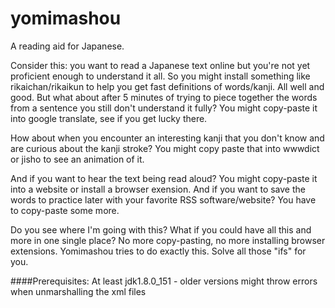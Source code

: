 # yomimashou
A reading aid for Japanese.

Consider this: you want to read a Japanese text online but you're not yet proficient enough to understand it all. So you might install something like rikaichan/rikaikun to help you get fast definitions of words/kanji. All well and good. But what about after 5 minutes of trying to piece together the words from a sentence you still don't understand it fully? You might copy-paste it into google translate, see if you get lucky there.

How about when you encounter an interesting kanji that you don't know and are curious about the kanji stroke? You might copy paste that into wwwdict or jisho to see an animation of it. 

And if you want to hear the text being read aloud? You might copy-paste it into a website or install a browser exension. And if you want to save the words to practice later with your favorite RSS software/website? You have to copy-paste some more.

Do you see where I'm going with this? What if you could have all this and more in one single place? No more copy-pasting, no more installing browser extensions. Yomimashou tries to do exactly this. Solve all those "ifs" for you.

####Prerequisites: 
At least jdk1.8.0_151 - older versions might throw errors when unmarshalling the xml files
